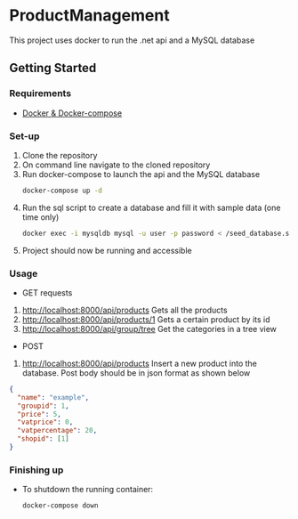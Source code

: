 # ProductManagement
This project uses docker to run the .net api and a MySQL database

## Getting Started

### Requirements
* [Docker & Docker-compose](https://docs.docker.com/compose/install/) 
### Set-up
1. Clone the repository
2. On command line navigate to the cloned repository
3. Run docker-compose to launch the api and the MySQL database
   ```sh
   docker-compose up -d 
   ```
4. Run the sql script to create a database and fill it with sample data (one time only)
   ```sh
   docker exec -i mysqldb mysql -u user -p password < /seed_database.sql
   ```
5. Project should now be running and accessible
 ### Usage
 * GET requests
  1. [http://localhost:8000/api/products](http://localhost:8000/api/products) Gets all the products
  2. [http://localhost:8000/api/products/1](http://localhost:8000/api/products/1) Gets a certain product by its id
  3. [http://localhost:8000/api/group/tree](http://localhost:8000/api/group/tree) Get the categories in a tree view
 * POST
  1. [http://localhost:8000/api/products](http://localhost:8000/api/products) Insert a new product into the database. Post body should be in json format as shown below
  ```json
  {
    "name": "example",
    "groupid": 1,
    "price": 5,
    "vatprice": 0,
    "vatpercentage": 20,
    "shopid": [1]
  }
  ```
 ### Finishing up
 * To shutdown the running container:
    ```sh
    docker-compose down
    ```
